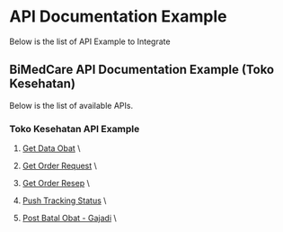 # API Documentation Example

Below is the list of API Example to Integrate
## BiMedCare API Documentation Example (Toko Kesehatan)

Below is the list of available APIs.

### Toko Kesehatan API Example
1. [Get Data Obat](./NonResep/getDataObat.md) \

2. [Get Order Request](./Resep/1%20-%20getOrderRequest.md) \

3. [Get Order Resep](./Resep/2%20-%20getOrderResep.md) \

4. [Push Tracking Status](./Resep/3%20-%20pushTrackingStatus.md) \

5. [Post Batal Obat - Gajadi](./Resep/4%20-%20postOrderBatal.md) \
